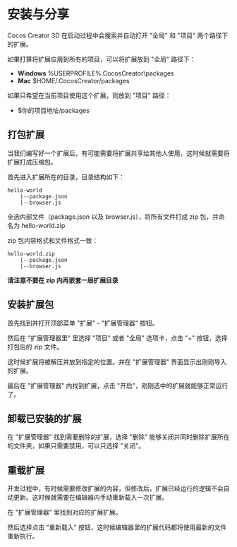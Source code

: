 # 安装与分享

Cocos Creator 3D 在启动过程中会搜索并自动打开 "全局" 和 "项目" 两个路径下的扩展。

如果打算将扩展应用到所有的项目，可以将扩展放到 "全局" 路径下：

- **Windows** %USERPROFILE%\.CocosCreator\packages
- **Mac** $HOME/.CocosCreator/packages

如果只希望在当前项目使用这个扩展，则放到 "项目" 路径：

- $你的项目地址/packages

## 打包扩展

当我们编写好一个扩展后，有可能需要将扩展共享给其他人使用，这时候就需要将扩展打成压缩包。

首先进入扩展所在的目录，目录结构如下：

```
hello-world
    |--package.json
    |--browser.js
```

全选内部文件（package.json 以及 browser.js），将所有文件打成 zip 包，并命名为 hello-world.zip

zip 包内容格式和文件格式一致：

```
hello-world.zip
    |--package.json
    |--browser.js
```

**请注意不要在 zip 内再嵌套一层扩展目录**


## 安装扩展包

首先找到并打开顶部菜单 "扩展" - "扩展管理器" 按钮。

然后在 "扩展管理器里" 里选择 "项目" 或者 "全局" 选项卡，点击 "+" 按钮，选择打包后的 zip 文件。

这时候扩展将被解压并放到指定的位置。并在 "扩展管理器" 界面显示出刚刚导入的扩展。

最后在 "扩展管理器" 内找到扩展，点击 "开启"，刚刚选中的扩展就能够正常运行了。

## 卸载已安装的扩展

在 "扩展管理器" 找到需要删除的扩展，选择 "删除" 能够关闭并同时删除扩展所在的文件夹，如果只需要禁用，可以只选择 "关闭"。

## 重载扩展

开发过程中，有时候需要修改扩展的内容，但修改后，扩展已经运行的逻辑不会自动更新。这时候就需要在编辑器内手动重新载入一次扩展。

在 "扩展管理器" 里找到对应的扩展扩展。

然后选择点击 "重新载入" 按钮，这时候编辑器里的扩展代码都将使用最新的文件重新执行。
